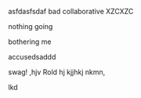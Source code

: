 asfdasfsdaf
bad
collaborative
XZCXZC

nothing going 

bothering me

accusedsaddd

swag!
,hjv
Rold
hj
kjjhkj
nkmn,

lkd
